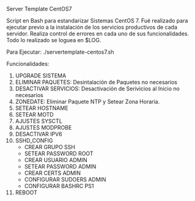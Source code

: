 Server Template CentOS7

Script en Bash para estandarizar Sistemas CentOS 7.
Fué realizado para ejecutar previo a la instalación de los servicios productivos de cada servidor. 
Realiza control de errores en cada uno de sus funcionalidades. Todo lo realizado se loguea en $LOG.

Para Ejecutar: ./servertemplate-centos7.sh <HOSTNAME>

Funcionalidades:

1. UPGRADE SISTEMA
2. ELIMINAR PAQUETES: Desintalación de Paquetes no necesarios
3. DESACTIVAR SERVICIOS: Desactivación de Serivicios al Inicio no necesarios
4. ZONEDATE: Eliminar Paquete NTP y Setear Zona Horaria.
5. SETEAR HOSTNAME
6. SETEAR MOTD
7. AJUSTES SYSCTL
8. AJUSTES MODPROBE
9. DESACTIVAR IPV6
10. SSHD_CONFIG
	- CREAR GRUPO SSH
	- SETEAR PASSWORD ROOT
	- CREAR USUARIO ADMIN
	- SETEAR PASSWORD ADMIN
	- CREAR CERTS ADMIN
	- CONFIGURAR SUDOERS ADMIN
	- CONFIGURAR BASHRC PS1
11. REBOOT